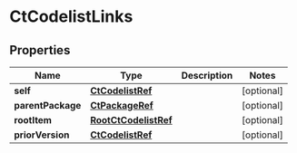 

# CtCodelistLinks


## Properties

Name | Type | Description | Notes
------------ | ------------- | ------------- | -------------
**self** | [**CtCodelistRef**](CtCodelistRef.md) |  |  [optional]
**parentPackage** | [**CtPackageRef**](CtPackageRef.md) |  |  [optional]
**rootItem** | [**RootCtCodelistRef**](RootCtCodelistRef.md) |  |  [optional]
**priorVersion** | [**CtCodelistRef**](CtCodelistRef.md) |  |  [optional]



